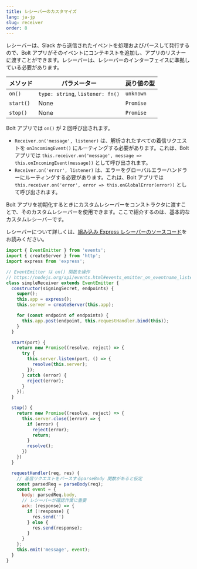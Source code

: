 ```yaml
---
title: レシーバーのカスタマイズ
lang: ja-jp
slug: receiver
order: 8
---
```


<div class="section-content">
レシーバーは、Slack から送信されたイベントを処理およびパースして発行するので、Bolt アプリがそのイベントにコンテキストを追加し、アプリのリスナーに渡すことができます。レシーバーは、レシーバーのインターフェイスに準拠している必要があります。

| メソッド      | パラメーター                       | 戻り値の型    |
|--------------|----------------------------------|-------------|
| `on()`       | `type: string`, `listener: fn()` | `unknown`   |
| `start()`    | None                             | `Promise`   |
| `stop()`     | None                             | `Promise`   |

Bolt アプリでは `on()` が 2 回呼び出されます。
* `Receiver.on('message', listener)` は、解析されたすべての着信リクエストを `onIncomingEvent()` にルーティングする必要があります。これは、Bolt アプリでは `this.receiver.on('message', message => this.onIncomingEvent(message))` として呼び出されます。
* `Receiver.on('error', listener)` は、エラーをグローバルエラーハンドラーにルーティングする必要があります。これは、Bolt アプリでは `this.receiver.on('error', error => this.onGlobalError(error))` として呼び出されます。

Bolt アプリを初期化するときにカスタムレシーバーをコンストラクタに渡すことで、そのカスタムレシーバーを使用できます。ここで紹介するのは、基本的なカスタムレシーバーです。

レシーバーについて詳しくは、[組み込み Express レシーバーのソースコード](https://github.com/slackapi/bolt/blob/master/src/ExpressReceiver.ts)をお読みください。
</div>

```javascript
import { EventEmitter } from 'events';
import { createServer } from 'http';
import express from 'express';

// EventEmitter は on() 関数を操作
// https://nodejs.org/api/events.html#events_emitter_on_eventname_listener
class simpleReceiver extends EventEmitter {
  constructor(signingSecret, endpoints) {
    super();
    this.app = express();
    this.server = createServer(this.app);

    for (const endpoint of endpoints) {
      this.app.post(endpoint, this.requestHandler.bind(this));
    }
  }

  start(port) {
    return new Promise((resolve, reject) => {
      try {
        this.server.listen(port, () => {
          resolve(this.server);
        });
      } catch (error) {
        reject(error);
      }
    });
  }

  stop() {
    return new Promise((resolve, reject) => {
      this.server.close((error) => {
        if (error) {
          reject(error);
          return;
        }
        resolve();
      })
    })
  }

  requestHandler(req, res) {
    // 着信リクエストをパースするparseBody 関数があると仮定
    const parsedReq = parseBody(req);
    const event = {
      body: parsedReq.body,
      // レシーバーが確認作業に重要
      ack: (response) => {
        if (!response) {
          res.send('')
        } else {
          res.send(response);
        }
      }
    };
    this.emit('message', event);
  }
}
```